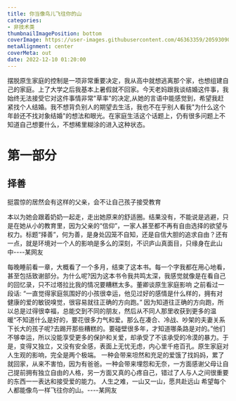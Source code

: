 ```yaml
---
title: 你当像鸟儿飞往你的山
categories: 
- 非技术类
thumbnailImagePosition: bottom
coverImage: https://user-images.githubusercontent.com/46363359/205930907-b9d33212-b444-41e7-b404-f4919ef56fa0.jpg
metaAlignment: center
coverMeta: out
date: 2022-12-10 01:20:00
---
```


摆脱原生家庭的控制是一项非常重要决定，我从高中就想逃离那个家，也想组建自己的家庭。上了大学之后我基本上暑假就不回家。今天老妈跟我谈结婚这件事，我始终无法接受它对这件事情非常"草率"的决定,从她的言语中能感觉到，希望我赶紧找个人结婚。我不想背负别人的期望去生活，我也不在乎别人看我"为什么这个年龄还不找对象结婚"的想法和眼光。在家庭生活这个话题上，仍有很多问题上不知道自己想要什么，不想稀里糊涂的进入这种状态。

<!-- more -->

# 第一部分

## 择善

挺震惊的居然会有这样的父亲，会不让自己孩子接受教育

本以为她会跟着奶奶一起走，走出她原来的舒适圈。结果没有，不能说是逃避，只是在她从小的教育里，因为父亲的“信仰”，一家人甚至都不再有自由选择的欲望与权力。标题“择善”，何为善，是身处囚笼不自知，还是自信大胆的追求自由？还有一点，就是环境对一个人的影响是多么的深刻，不识庐山真面目，只缘身在此山中----某网友

每晚睡前看一章，大概看了一个多月，结束了这本书。每一个字我都在用心地看，甚至包括致谢部分。为什么呢?因为这本书令我共鸣太深，我感觉就像是在看自己的回忆录，只不过塔拉比我的情况要糟糕太多。董卿谈原生家庭影响 之前看过一段话: “一直觉得家庭氛围好的小孩很幸运，他见过好的感情是什么样的，拥有对健康的爱的敏锐嗅觉，很容易就往正确的方向跑。” 因为知道往正确的方向跑，所以总是过得很幸福，总能交到不同的朋友，然后从不同人那里收获到更多的温暖“不知道什么是好的，要花很多力气和爱。那么在凑合、冷战、吵架的夫妻关系下长大的孩子呢?去踢开那些糟糕的。要碰壁很多年，才知道哪条路是对的。”他们不够幸运，所以没能享受更多的保护和关爱，却承受了不该承受的冷漠的暴力。于是，变得又独立，又没有安全感，表面上无忧无虑，内心里千疮百孔。原生家庭对人生观的影响，完全是两个极端。 一种会带来坦然和充足的爱饿了找妈妈，累了就回家，从来不害怕，因为有爸爸。一种会带来埋怨和无奈，一方面感谢父母让自己提前拥有独立自由的人格，另一方面又真的心疼自己，错过了人与人之间很重要的东西一一表达和接受爱的能力。 人生之难，一山又一山，愿共赴远山 希望每个人都能像鸟一样飞往你的山。----某网友